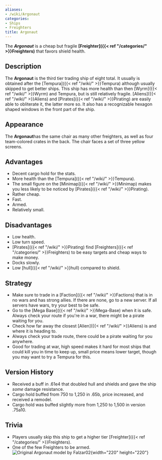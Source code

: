 ```yaml
---
aliases:
- /wiki/Argonaut
categories:
- Ships
- Freighters
title: Argonaut
---
```


The **_Argonaut_** is a cheap but fragile **[Freighter]({{< ref "/categories/" >}}Freighters)** that favors shield health.

## Description

The **Argonaut** is the third tier trading ship of eight total. It usually is obtained after the [Tempura]({{< ref "/wiki/" >}}Tempura) although usually skipped to get better ships. This ship has more health than then [Wyrm]({{< ref "/wiki/" >}}Wyrm) and Tempura, but is still relatively fragile. [Aliens]({{< ref "/wiki/" >}}Aliens) and [Pirates]({{< ref "/wiki/" >}}Pirating) are easily able to obliterate it, the latter more so. It also has a recognizable hexagon shaped windows in the front part of the ship.

## Appearance

The **Argonaut**has the same chair as many other freighters, as well as four team-colored crates in the back. The chair faces a set of three yellow screens.

## Advantages

- Decent cargo hold for the stats.
- More health than the [Tempura]({{< ref "/wiki/" >}}Tempura).
- The small figure on the [Minimap]({{< ref "/wiki/" >}}Minimap) makes you less likely to be noticed by [Pirates]({{< ref "/wiki/" >}}Pirating).
- Rather cheap.
- Fast.
- Armed.
- Relatively small.

## Disadvantages

- Low health.
- Low turn speed.
- [Pirates]({{< ref "/wiki/" >}}Pirating) find [Freighters]({{< ref "/categories/" >}}Freighters) to be easy targets and cheap ways to make money.
- Docks slowly.
- Low [hull]({{< ref "/wiki/" >}}hull) compared to shield.

## Strategy

- Make sure to trade in a [Faction]({{< ref "/wiki/" >}}Factions) that is in no wars and has strong allies. If there are none, go to a new server. If all servers have wars, try your best to be safe.
- Go to the [Mega Base]({{< ref "/wiki/" >}}Mega-Base) when it is safe. Always check your route if you're in a war, there might be a pirate waiting for you.
- Check how far away the closest [Alien]({{< ref "/wiki/" >}}Aliens) is and where it is heading to.
- Always check your trade route, there could be a pirate waiting for you anywhere.
- Good for trading at war, high speed makes it hard for most ships that could kill you in time to keep up, small price means lower target, though you may want to try a Tempura for this.

## Version History 

- Received a buff in .61e4 that doubled hull and shields and gave the ship _some_ damage resistance.
- Cargo hold buffed from 750 to 1,250 in .65b, price increased, and received a remodel.
- Cargo hold was buffed slightly more from 1,250 to 1,500 in version .75a10.

## Trivia

- Players usually skip this ship to get a higher tier [Freighter]({{< ref "/categories/" >}}Freighters).
- One of the few Freighters to be armed.![Original Argonaut model by
Falzar02](Argonaut.png "Original Argonaut model by Falzar02"){width="220" height="220"}
